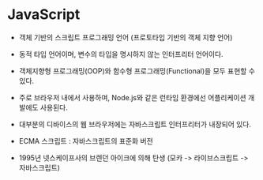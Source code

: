 # JavaScript

- 객체 기반의 스크립트 프로그래밍 언어 (프로토타입 기반의 객체 지향 언어)
- 동적 타입 언어이며, 변수의 타입을 명시하지 않는 인터프리터 언어이다.
- 객체지향형 프로그래밍(OOP)와 함수형 프로그래밍(Functional)을 모두 표현할 수 있다.

- 주로 브라우저 내에서 사용하며, Node.js와 같은 런타임 환경에선 어플리케이션 개발에도 사용된다.
- 대부분의 디바이스의 웹 브라우저에는 자바스크립트 인터프리터가 내장되어 있다.
- ECMA 스크립트 : 자바스크립트의 표준화 버전

- 1995년 넷스케이프사의 브렌던 아이크에 의해 탄생 (모카 -> 라이브스크립트 -> 자바스크립트)
